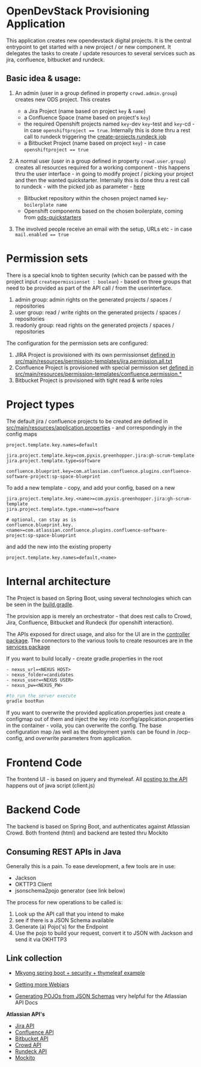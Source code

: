 # OpenDevStack Provisioning Application

This application creates new opendevstack digital projects. It is the central entrypoint to get started with a new project / or new component. 
It delegates the tasks to create / update resources to several services such as jira, confluence, bitbucket and rundeck.

## Basic idea & usage:
1. An admin (user in a group defined in property `crowd.admin.group`) creates new ODS project. This creates 
    - a Jira Project (name based on project `key` & `name`)
    - a Confluence Space (name based on project's `key`)
    - the required Openshift projects named `key`-dev `key`-test and `key`-cd - in case `openshiftproject == true`. Internally this is done thru a rest call to rundeck triggering the [create-projects rundeck job](https://github.com/opendevstack/ods-project-quickstarters/blob/master/rundeck-jobs/openshift/create-projects.yaml)
    - a Bitbucket Project (name based on project `key`) - in case `openshiftproject == true`

2. A normal user (user in a group defined in property `crowd.user.group`) creates all resources required for a working component - 
this happens thru the user interface - in going to modify project / picking your project and then the wanted quickstarter. Internally this is done thru a rest call to rundeck - with the picked job as parameter - [here](https://github.com/opendevstack/ods-project-quickstarters/tree/master/rundeck-jobs/quickstarts)
    - Bitbucket repository within the chosen project named `key`-`boilerplate name`
    - Openshift components based on the chosen boilerplate, coming from [ods-quickstarters](https://github.com/opendevstack/ods-project-quickstarters)

3. The involved people receive an email with the setup, URLs etc - in case `mail.enabled == true` 

# Permission sets

There is a special knob to tighten security (which can be passed with the project input `createpermissionset : boolean`)  - based on three groups that need to be provided as part of the API call / from the userinterface.

1. admin group: admin rights on the generated projects / spaces / repositories
1. user group: read / write rights on the generated projects / spaces / repositories
1. readonly group: read rights on the generated projects / spaces / repositories

The configuration for the permission sets are configured:
1. JIRA Project is provisioned with its own permissionset [defined in src/main/resources/permission-templates/jira.permission.all.txt](src/main/resources/permission-templates/jira.permission.all.txt)
2. Confluence Project is provisioned with special permission set [defined in src/main/resources/permission-templates/confluence.permission.*](src/main/resources/permission-templates)
3. Bitbucket Project is provisioned with tight read & write roles

# Project types
The default jira / confluence projects to be created are defined in [src/main/resources/application.properties](src/main/resources/application.properties) - and correspondingly in the config maps

```
project.template.key.names=default

jira.project.template.key=com.pyxis.greenhopper.jira:gh-scrum-template
jira.project.template.type=software

confluence.blueprint.key=com.atlassian.confluence.plugins.confluence-software-project:sp-space-blueprint
```

To add a new template - copy, and add your config, based on a new <name>

```
jira.project.template.key.<name>=com.pyxis.greenhopper.jira:gh-scrum-template
jira.project.template.type.<name>=software

# optional, can stay as is
confluence.blueprint.key.<name>=com.atlassian.confluence.plugins.confluence-software-project:sp-space-blueprint

```

and add the new <name> into the existing property

```
project.template.key.names=default,<name>
```

# Internal architecture

The Project is based on Spring Boot, using several technologies which can be seen in the [build.gradle](build.gradle).

The provision app is merely an orchestrator - that does rest calls to Crowd, Jira, Confluence, Bitbucket and
Rundeck (for openshift interaction).

The APIs exposed for direct usage, and also for the UI are in the [controller package](tree/master/src/main/java/org/opendevstack/provision/controller). 
The connectors to the various tools to create resources are in the [services package](tree/master/src/main/java/org/opendevstack/provision/services)

If you want to build locally - create gradle.properties in the root 

    - nexus_url=<NEXUS HOST>
    - nexus_folder=candidates
    - nexus_user=<NEXUS USER>
    - nexus_pw=<NEXUS_PW> 
 
```bash
#to run the server execute
gradle bootRun
```

If you want to overwrite the provided application.properties just create a configmap out of them and 
inject the key into /config/application.properties in the container - voila, you can overwrite the config.
The base configuration map /as well as the deployment yamls can be found in /ocp-config, and overwrite parameters from application.

# Frontend Code

The frontend UI - is based on jquery and thymeleaf. All [posting to the API](src/main/resources/static/js/client.js) happens out of java script (client.js)
 
# Backend Code

The backend is based on Spring Boot, and authenticates against Atlassian Crowd. Both frontend (html) and backend are tested thru Mockito 
 
## Consuming REST APIs in Java

Generally this is a pain. To ease development, a few tools are in use:
- Jackson
- OKTTP3 Client
- jsonschema2pojo generator (see link below)

The process for new operations to be called is: 
1. Look up the API call that you intend to make
2. see if there is a JSON Schema available
3. Generate (a) Pojo('s) for the Endpoint
4. Use the pojo to build your request, convert it to JSON with Jackson and send it via OKHTTP3
 
## Link collection

- [Mkyong spring boot + security + thymeleaf example](http://www.mkyong.com/spring-boot/spring-boot-spring-security-thymeleaf-example/)

- [Getting more Webjars](http://www.webjars.org/)

- [Generating POJOs from JSON Schemas](http://www.jsonschema2pojo.org/) very helpful for the Atlassian API Docs

**Atlassian API's**

- [Jira API](https://docs.atlassian.com/jira/REST/server/#api/2/fullJiraProject-createProject)
- [Confluence API](https://docs.atlassian.com/ConfluenceServer/rest/6.12.1/)
- [Bitbucket API](https://developer.atlassian.com/server/bitbucket/reference/rest-api/)
- [Crowd API](https://developer.atlassian.com/server/crowd/crowd-rest-apis/)
- [Rundeck API](https://rundeck.org/docs/api/)
- [Mockito](https://site.mockito.org)